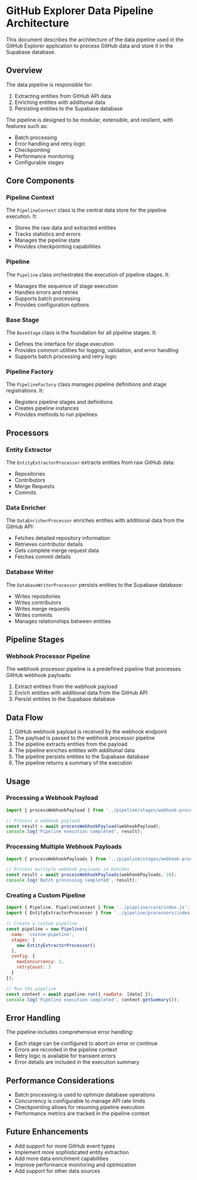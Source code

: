 # GitHub Explorer Data Pipeline Architecture

This document describes the architecture of the data pipeline used in the GitHub Explorer application to process GitHub data and store it in the Supabase database.

## Overview

The data pipeline is responsible for:

1. Extracting entities from GitHub API data
2. Enriching entities with additional data
3. Persisting entities to the Supabase database

The pipeline is designed to be modular, extensible, and resilient, with features such as:

- Batch processing
- Error handling and retry logic
- Checkpointing
- Performance monitoring
- Configurable stages

## Core Components

### Pipeline Context

The `PipelineContext` class is the central data store for the pipeline execution. It:

- Stores the raw data and extracted entities
- Tracks statistics and errors
- Manages the pipeline state
- Provides checkpointing capabilities

### Pipeline

The `Pipeline` class orchestrates the execution of pipeline stages. It:

- Manages the sequence of stage execution
- Handles errors and retries
- Supports batch processing
- Provides configuration options

### Base Stage

The `BaseStage` class is the foundation for all pipeline stages. It:

- Defines the interface for stage execution
- Provides common utilities for logging, validation, and error handling
- Supports batch processing and retry logic

### Pipeline Factory

The `PipelineFactory` class manages pipeline definitions and stage registrations. It:

- Registers pipeline stages and definitions
- Creates pipeline instances
- Provides methods to run pipelines

## Processors

### Entity Extractor

The `EntityExtractorProcessor` extracts entities from raw GitHub data:

- Repositories
- Contributors
- Merge Requests
- Commits

### Data Enricher

The `DataEnricherProcessor` enriches entities with additional data from the GitHub API:

- Fetches detailed repository information
- Retrieves contributor details
- Gets complete merge request data
- Fetches commit details

### Database Writer

The `DatabaseWriterProcessor` persists entities to the Supabase database:

- Writes repositories
- Writes contributors
- Writes merge requests
- Writes commits
- Manages relationships between entities

## Pipeline Stages

### Webhook Processor Pipeline

The webhook processor pipeline is a predefined pipeline that processes GitHub webhook payloads:

1. Extract entities from the webhook payload
2. Enrich entities with additional data from the GitHub API
3. Persist entities to the Supabase database

## Data Flow

1. GitHub webhook payload is received by the webhook endpoint
2. The payload is passed to the webhook processor pipeline
3. The pipeline extracts entities from the payload
4. The pipeline enriches entities with additional data
5. The pipeline persists entities to the Supabase database
6. The pipeline returns a summary of the execution

## Usage

### Processing a Webhook Payload

```javascript
import { processWebhookPayload } from '../pipeline/stages/webhook-processor-pipeline.js';

// Process a webhook payload
const result = await processWebhookPayload(webhookPayload);
console.log('Pipeline execution completed', result);
```

### Processing Multiple Webhook Payloads

```javascript
import { processWebhookPayloads } from '../pipeline/stages/webhook-processor-pipeline.js';

// Process multiple webhook payloads in batches
const result = await processWebhookPayloads(webhookPayloads, 10);
console.log('Batch processing completed', result);
```

### Creating a Custom Pipeline

```javascript
import { Pipeline, PipelineContext } from '../pipeline/core/index.js';
import { EntityExtractorProcessor } from '../pipeline/processors/index.js';

// Create a custom pipeline
const pipeline = new Pipeline({
  name: 'custom-pipeline',
  stages: [
    new EntityExtractorProcessor()
  ],
  config: {
    maxConcurrency: 2,
    retryCount: 3
  }
});

// Run the pipeline
const context = await pipeline.run({ rawData: [data] });
console.log('Pipeline execution completed', context.getSummary());
```

## Error Handling

The pipeline includes comprehensive error handling:

- Each stage can be configured to abort on error or continue
- Errors are recorded in the pipeline context
- Retry logic is available for transient errors
- Error details are included in the execution summary

## Performance Considerations

- Batch processing is used to optimize database operations
- Concurrency is configurable to manage API rate limits
- Checkpointing allows for resuming pipeline execution
- Performance metrics are tracked in the pipeline context

## Future Enhancements

- Add support for more GitHub event types
- Implement more sophisticated entity extraction
- Add more data enrichment capabilities
- Improve performance monitoring and optimization
- Add support for other data sources 